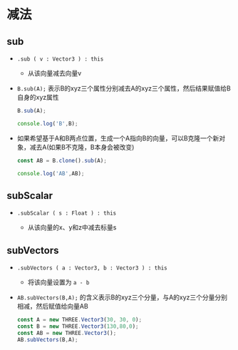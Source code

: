 # 减法

## sub

+ `.sub ( v : Vector3 ) : this`

  + 从该向量减去向量v

+ `B.sub(A);` 表示B的xyz三个属性分别减去A的xyz三个属性，然后结果赋值给B自身的xyz属性

  ```js
  B.sub(A);

  console.log('B',B);
  ```

+ 如果希望基于A和B两点位置，生成一个A指向B的向量，可以B克隆一个新对象，减去A(如果B不克隆，B本身会被改变)

  ```js
  const AB = B.clone().sub(A);

  console.log('AB',AB);
  ```

## subScalar

+ `.subScalar ( s : Float ) : this`

  + 从该向量的x、y和z中减去标量s

## subVectors

+ `.subVectors ( a : Vector3, b : Vector3 ) : this`

  + 将该向量设置为 `a - b`

+ `AB.subVectors(B,A);` 的含义表示B的xyz三个分量，与A的xyz三个分量分别相减，然后赋值给向量AB

  ```js
  const A = new THREE.Vector3(30, 30, 0);
  const B = new THREE.Vector3(130,80,0);
  const AB = new THREE.Vector3();
  AB.subVectors(B,A);
  ```
